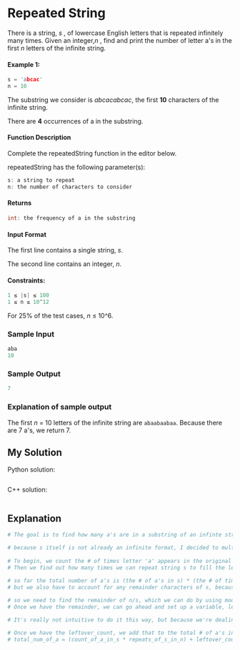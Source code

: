 # Repeated String

There is a string, *s* , of lowercase English letters that is repeated infinitely many times. Given an integer,*n* , find and print the number of letter a's in the first *n* letters of the infinite string.



#### Example 1:

```c++
s = 'abcac'
n = 10
```
The substring we consider is *abcacabcac*, the first **10** characters of the infinite string.

There are **4** occurrences of a in the substring.



#### Function Description

Complete the repeatedString function in the editor below.

repeatedString has the following parameter(s):

```c++
s: a string to repeat
n: the number of characters to consider
```

#### Returns
```c++
int: the frequency of a in the substring
```

#### Input Format

The first line contains a single string, *s*.

The second line contains an integer, *n*.


#### Constraints:
```c++
1 ≤ |s| ≤ 100
1 ≤ n ≤ 10^12
```
For 25% of the test cases, *n* ≤ 10^6.



### Sample Input
```c++
aba
10
```

### Sample Output
```c++
7
```

### Explanation of sample output
The first *n* = 10 letters of the infinite string are `abaabaabaa`. Because there are 7 a's, we return 7.

## My Solution
Python solution:
```python

```

C++ solution:
```c++

```

## Explanation

```Python
# The goal is to find how many a's are in a substring of an infinte string, where s is our string and n is the number of character to consider in the string.

# because s itself is not already an infinite format, I decided to multiply s to fully conform with the length of the substring we're considering.
 
# To begin, we count the # of times letter 'a' appears in the original string s
# Then we find out how many times we can repeat string s to fill the length of the required substring, we do this by using dividing n by the length of s.
 
# so far the total number of a's is (the # of a's in s) * (the # of times s fits in n)
# but we also have to account for any remainder characters of s, because it wont always be the case we the s perfectly fit inside of n, and even # of times.

# so we need to find the remainder of n/s, which we can do by using modulo, n % len(s)
# Once we have the remainder, we can go ahead and set up a variable, leftover_count, that counts the number of leftover a's by slicing s from 0 to its remainder.

# It's really not intuitive to do it this way, but because we're dealing with a repeating string, s[0] will likely be equivalent to its remainder character, s[remainder].

# Once we have the leftover_count, we add that to the total # of a's in the substring
# total_num_of_a = (count_of_a_in_s * repeats_of_s_in_n) + leftover_count
```